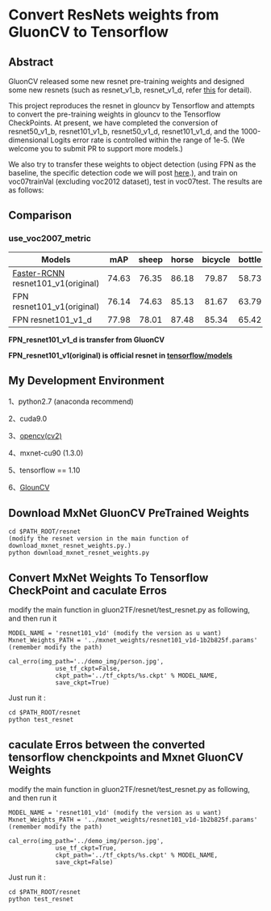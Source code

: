 # Convert ResNets weights from GluonCV to Tensorflow

## Abstract
GluonCV released some new resnet pre-training weights and designed some new resnets (such as resnet_v1_b, resnet_v1_d, refer [this](https://arxiv.org/pdf/1812.01187.pdf) for detail).

This project reproduces the resnet in glouncv by Tensorflow and attempts to convert the pre-training weights in glouncv to the Tensorflow CheckPoints.
At present, we have completed the conversion of resnet50_v1_b, resnet101_v1_b, resnet50_v1_d, resnet101_v1_d,
and the 1000-dimensional Logits error rate is controlled within the range of 1e-5.
(We welcome you to submit PR to support more models.)

We also try to transfer these weights to object detection (using FPN as the baseline, the specific detection code we will post [here](https://github.com/DetectionTeamUCAS/FPN_Tensorflow_DEV).),
and train on voc07trainVal (excluding voc2012 dataset), test in voc07test. The results are as follows:

## Comparison

### use_voc2007_metric
| Models | mAP | sheep | horse | bicycle | bottle | cow | sofa | bus | dog | cat | person | train | diningtable | aeroplane | car | pottedplant | tvmonitor | chair | bird | boat  | motorbike |
|------------|:---:|:--:|:--:|:--:|:---:|:--:|:--:|:--:|:--:|:--:|:--:|:---:|:--:|:--:|:--:|:--:|:---:|:--:|:--:|:--:|:--:|
|[Faster-RCNN](https://github.com/DetectionTeamUCAS/Faster-RCNN_Tensorflow) resnet101_v1(original)|74.63|76.35|86.18|79.87|58.73|83.4|74.75|80.03|85.4|86.55|78.24|76.07|70.89|78.52|86.26|47.80|76.34|52.14|78.06|58.90|78.04|
|FPN resnet101_v1(original)|76.14|74.63|85.13|81.67|63.79|82.43|77.83|83.07|86.45|85.82|81.08|81.01|71.22|80.01|86.30|48.05|73.89|56.99|78.33|62.91|82.24|
|FPN resnet101_v1_d|77.98|78.01|87.48|85.34|65.42|84.56|74.42|82.97|87.87|87.34|82.14|84.44|70.32|80.64|88.6|51.9|76.59|59.31|81.19|67.84|83.1|


**FPN_resnet101_v1_d is transfer from GluonCV**

**FPN_resnet101_v1(original) is official resnet in [tensorflow/models](https://github.com/tensorflow/models/tree/master/research/slim/nets)**

## My Development Environment
1、python2.7 (anaconda recommend)

2、cuda9.0

3、[opencv(cv2)](https://pypi.org/project/opencv-python/)

4、mxnet-cu90 (1.3.0)

5、tensorflow == 1.10

6、[GlounCV](https://gluon-cv.mxnet.io/)

## Download MxNet GluonCV PreTrained Weights

```
cd $PATH_ROOT/resnet
(modify the resnet version in the main function of download_mxnet_resnet_weights.py.)
python download_mxnet_resnet_weights.py
```


## Convert MxNet Weights To Tensorflow CheckPoint and caculate Erros

modify the main function in gluon2TF/resnet/test_resnet.py as following, and then run it
```
MODEL_NAME = 'resnet101_v1d' (modify the version as u want)
Mxnet_Weights_PATH = '../mxnet_weights/resnet101_v1d-1b2b825f.params' (remember modify the path)

cal_erro(img_path='../demo_img/person.jpg',
             use_tf_ckpt=False,
             ckpt_path='../tf_ckpts/%s.ckpt' % MODEL_NAME,
             save_ckpt=True)
```

Just run it :
```
cd $PATH_ROOT/resnet
python test_resnet
```

## caculate Erros between the converted tensorflow chenckpoints and Mxnet GluonCV Weights

modify the main function in gluon2TF/resnet/test_resnet.py as following, and then run it
```
MODEL_NAME = 'resnet101_v1d' (modify the version as u want)
Mxnet_Weights_PATH = '../mxnet_weights/resnet101_v1d-1b2b825f.params' (remember modify the path)

cal_erro(img_path='../demo_img/person.jpg',
             use_tf_ckpt=True,
             ckpt_path='../tf_ckpts/%s.ckpt' % MODEL_NAME,
             save_ckpt=False)
```

Just run it :
```
cd $PATH_ROOT/resnet
python test_resnet
```

